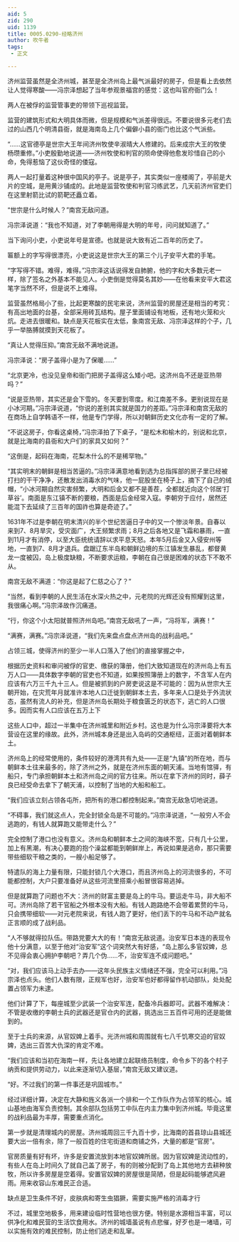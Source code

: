 ```yaml
---
aid: 5
zid: 290
uid: 1139
title: 0005.0290-经略济州
author: 吹牛者
tags: 
 - 正文

---
```




  济州监营虽然是全济州城，甚至是全济州岛上最气派最好的房子，但是看上去依然让人觉得寒酸——冯宗泽想起了当年参观景福宫的感觉：这也叫官府衙门么！

  两人在被俘的监营管事吏的带领下巡视监营。

  监营的建筑形式和大明具体而微，但是规模和气派差得很远。不要说很多元老们去过的山西几个明清县衙，就是海南岛上几个偏僻小县的衙门也比这个气派些。

  “……这官德亭是世宗大王年间济州牧使辛淑晴大人修建的。后来成宗大王的牧使杨瓒重修。”小吏殷勤地说道——济州牧使和判官的陨命使得他愈发珍惜自己的小命，免得惹恼了这伙奇怪的倭寇。

  两人一起打量着这种很中国风的亭子。说是亭子，其实类似一座楼阁了，亭前是大片的空城，是用黄沙铺成的。此地是监营牧使和判官习练武艺，几天前济州官吏们在这里射箭比试的箭靶还矗立着。

  “世宗是什么时候人？”南宫无敌问道。

  冯宗泽说道：“我也不知道，对了李朝用得是大明的年号，问问就知道了。”

  当下询问小吏，小吏说年号是宣德。也就是说大致有近二百年的历史了。

  匾额上的字写得很漂亮，小吏说这是世宗大王的第三个儿子安平大君的手笔。

  “字写得不错。难得，难得。”冯宗泽这话说得发自肺腑，他的字和大多数元老一样，除了签名之外基本不能见人。小吏倒是觉得莫名其妙——在他看来安平大君这笔字当然不坏，但是说不上难得。

  监营虽然格局小了些，比起更寒酸的民宅来说，济州监营的房屋还是相当的考究：有高出地面的台基，全部采用砖瓦结构。屋子里面铺设有地板，还有地火笼和火炕。走进去很暖和。缺点是天花板实在太低，象南宫无敌、冯宗泽这样的个子，几乎一举胳膊就摸到天花板了。

  “真让人觉得压抑。”南宫无敌不满地说道。

  冯宗泽说：“房子盖得小是为了保暖……”

  “北京更冷，也没见皇帝和衙门把房子盖得这么矮小吧。这济州岛不还是亚热带吗？”

  “说是亚热带，其实还是会下雪的。冬天要到零度。和江南差不多。更别说现在是小冰河期。”冯宗泽说道，“你说的差别其实就是国力的差距。”冯宗泽和南宫无敌的在商场上自学韩语不一样，他是专门学得，所以对朝鲜历史文化亦有一定的了解。

  “不说这房子，你看这桌椅，”冯宗泽拍了下桌子，“是松木和榆木的，别说和北京，就是比海南的县衙和大户们的家具又如何？”

  “这倒是，起码在海南，花梨木什么的不是稀罕物。”

  “其实明末的朝鲜是相当苦逼的。”冯宗泽满意地看到选为总指挥部的房子里已经被打扫的干干净净，还散发出消毒水的气味，他一屁股坐在椅子上，摘下了自己的绒帽，“小冰河期自然灾害频繁，大明和后金又都不是善茬，全都就近向这个邻居‘打草谷’。南面是东江镇不断的要粮，西面是后金经常入寇。李朝穷于应付，居然还能混下去延续了三百年的国祚也算是奇迹了。”

  1631年不过是李朝在明末清兴的半个世纪苦逼日子中的又一个惨淡年景。自春以来到7、8月旱灾，受灾面广，大王频繁求雨；8月之后各地又是飞霜和暴雨，一直到11月才有消停，以至大臣统统请辞以求平息天怒。本年5月后金又入侵安州等地，一直到7、8月才退兵。盘踞辽东半岛和朝鲜边境的东江镇发生暴乱，都督黄龙一度被囚，岛上极度缺粮，不断要求运粮，李朝在自己很是困难的状态下不敢不从。

  南宫无敌不满道：“你这是起了仁慈之心了？”

  “当然，看到李朝的人民生活在水深火热之中，元老院的光辉还没有照耀到这里，我很痛心啊。”冯宗泽故作沉痛道。

  “行，你这个小太阳就普照济州岛吧。”南宫无敌吼了一声，“冯将军，满赛！”

  “满赛，满赛。”冯宗泽说道，“我们先来盘点盘点济州岛的战利品吧。”

  占领三城，使得济州的至少一半人口落入了他们的直接掌握之中，

  根据历史资料和审问被俘的官吏、缴获的簿册，他们大致知道现在的济州岛上有五万人口——具体数字李朝的官吏也不知道，如果按照簿册上的数字，不含军人在内应该有六万三千九十三人。但是被抓到的户房吏说这是不可能的：因为从世宗大王朝开始，在灾荒年月就准许本地人口迁徙到朝鲜本土去，多年来人口是处于外流状态，虽然有流人的补充，但是济州岛长期处于粮食匮乏的状态下，逃亡的人口很多。因而实有人口应该在五万上下

  这些人口中，超过一半集中在济州城里和附近乡村。这也是为什么冯宗泽要将大本营设在这里的缘故。此外，济州城本身还是出入岛屿的交通枢纽，正面对着朝鲜本土。

  济州岛上的经常使用的，条件较好的港湾共有九处——正是“九镇”的所在地，而与朝鲜本土往来最多的，除了济州之外，就是在济州东面的朝天浦。当地有馆驿，有船只，专门承担朝鲜本土和济州岛之间的官方往来。所以在拿下济州的同时，薛子良已经受命去拿下了朝天浦，以控制了当地的大船和船工。

  “我们应该立刻占领各屯所，把所有的港口都控制起来。”南宫无敌急切地说道。

  “不碍事，我们就这点人，完全封锁全岛是不可能的。”冯宗泽说道，“一般穷人不会逃跑的，有钱人就算跑又能带走什么？”

  完全控制了港口也没有意义。济州岛和朝鲜本土之间的海峡不宽，只有几十公里，加上有黑潮，有决心要跑的抱个澡盆都能到朝鲜岸上，再说如果是逃命，那只需要带些细软干粮之类的，一艘小船足够了。

  特遣队的海上力量有限，只能封锁几个大港口，而且济州岛上的河流很多的，不可能都控制，大户只要准备好从这些河流里搭乘小船冒很容易逃掉。

  但是就算跑了问题也不大：济州的财富主要是岛上的牛马。要运走牛马，非大船不可。济州岛除了若干官船之外根本没有大船。有钱人跑路绝不会带着累赘的牛马，只会携带细软——对元老院来说，有钱人跑了更好，他们丢下的牛马和不动产就名正言顺的成了战利品。

  “人不够就得拉队伍。带路党要大大的有！”南宫无敌说道。治安军日本连的表现令他十分满意，以至于他对“治安军”这个词突然大有好感，“岛上那么多官奴婢，总不见得会衷心拥护李朝吧？弄几个伪……不，治安军连不成问题吧。”

  “对，我们应该马上动手去办——这年头民族主义情绪还不强，完全可以利用。”冯宗泽也点头。他们人数有限，正规军也好，治安军也好都得留作机动部队，处处配置占领军力未逮。

  他们计算了下，每座城至少武装一个治安军连，配备冷兵器即可。武器不难解决：不管是收缴的李朝士兵的武器还是官仓内的武器，挑选出三五百件可用的还是能做到的。

  至于士兵的来源，从官奴婢上着手。光济州城和周围就有七八千饥寒交迫的官奴婢，选出三百苦大仇深的肯定不难。

  “我们应该和当初在海南一样，先让各地建立起联络员制度，命令乡下的各个村子纳贡和提供劳动力，以此来逐渐切入基层，”南宫无敌又建议道。

  “好。不过我们的第一件事还是巩固城市。”

  经过详细计算，决定在大静和旌义各派一个排和一个工作队作为占领军的核心。城山基地由海军负责控制。其余部队包括劳工中队在内主力集中到济州城。毕竟这里的战利品最为丰厚，需要重点消化。

  第一步就是清理城内的房屋。济州城周回三千九百十步，比海南的首县琼山县城还要大出一倍有余，除了一般百姓的住宅街道和商铺之外，大量的都是“官房”。

  官房质量有好有坏，许多是安置流放到本地官奴婢所居。因为官奴婢是流动性的，有些人在岛上时间久了就自己盖了房子，有的则被分配到了岛上其他地方去耕种放牧，所以许多房屋是空着得。安置官奴婢的房屋很是简陋，但是起码能够遮风避雨。用来收容山东难民正合适。

  缺点是卫生条件不好，皮肤病和寄生虫猖獗，需要实施严格的消毒才行

  不过，城里空地极多，用来建设临时性营地也很方便。特别是水源相当丰富，可以供净化和难民营的生活饮食用水。济州的城墙虽说有点悲催，好歹也是一堵墙，可以实施有效的难民控制，防止他们逃走和乱窜。


